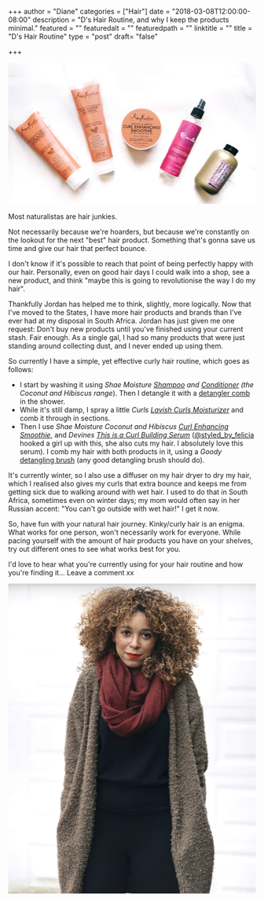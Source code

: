 +++
author = "Diane"
categories = ["Hair"]
date = "2018-03-08T12:00:00-08:00"
description = "D's Hair Routine, and why I keep the products minimal."
featured = ""
featuredalt = ""
featuredpath = ""
linktitle = ""
title = "D's Hair Routine"
type = "post"
draft= "false"

+++


<a class="image featured" href="/img/2018/03/products.jpg" data-fancybox="group" data-caption="Products">
  <img src="/img/2018/03/products.jpg"/>
</a>



Most naturalistas are hair junkies.

Not necessarily because we're hoarders, but because we're constantly on the lookout for the next "best" hair product. Something that's gonna save us time and give our hair that perfect bounce.

I don't know if it's possible to reach that point of being perfectly happy with our hair. Personally, even on good hair days I could walk into a shop, see a new product, and think "maybe this is going to revolutionise the way I do my hair".

Thankfully Jordan has helped me to think, slightly, more logically. Now that I've moved to the States, I have more hair products and brands than I've ever had at my disposal in South Africa. Jordan has just given me one request: Don't buy new products until you've finished using your current stash. Fair enough. As a single gal, I had so many products that were just standing around collecting dust, and I never ended up using them.

So currently I have a simple, yet effective curly hair routine, which goes as follows:

<ul>
	<li>I start by washing it using <i>Shae Moisture </i><i><a href="https://www.sheamoisture.com/coconut-hibiscus-curl-shine-shampoo.html">Shampoo</a></i><i> and </i><i><a href="https://www.sheamoisture.com/coconut-hibiscus-curl-shine-conditioner1.html">Conditioner</a></i><i> (the Coconut and Hibiscus range</i>). Then I detangle it with a <a href="https://www.amazon.com/Cricket-4625-Ultra-Smooth-Detangler/dp/B006O09VFA/ref=sr_1_6_s_it?s=beauty&ie=UTF8&qid=1519963734&sr=1-6&keywords=detangler%2Bcomb&th=1">detangler comb</a> in the shower.</li>
	<li>While it's still damp, I spray a little <i>Curls </i><i><a href="https://www.curls.biz/Lavish-curls-moisturizer.html">Lavish Curls Moisturizer</a></i> and comb it through in sections.</li>
	<li>Then I use <i>Shae Moisture Coconut and Hibiscus </i><i><a href="https://www.sheamoisture.com/coconut-hibiscus-curl-enhancing-smoothie.html">Curl Enhancing Smoothie</a></i>, and <i>Devines </i><i><a href="http://us.davines.com/this-is-a-curl-building-serum/d/1075">This is a Curl Building Serum</a></i> (<a href="https://www.instagram.com/styled_by_felicia">@styled_by_felicia</a> hooked a girl up with this, she also cuts my hair. I absolutely love this serum). I comb my hair with both products in it, using a <i>Goody</i> <a href="http://www.goody.com/Products/Styling_Tools/Goody_Detangle_It_Vent_Brush?colId=a9275756-ed2a-4789-a434-edcbecd55946&c_id=">detangling brush</a> (any good detangling brush should do).
	</li>
</ul>

It's currently winter, so I also use a diffuser on my hair dryer to dry my hair, which I realised also gives my curls that extra bounce and keeps me from getting sick due to walking around with wet hair. I used to do that in South Africa, sometimes even on winter days; my mom would often say in her Russian accent: "You can't go outside with wet hair!" I get it now.

So, have fun with your natural hair journey. Kinky/curly hair is an enigma. What works for one person, won't necessarily work for everyone. While pacing yourself with the amount of hair products you have on your shelves, try out different ones to see what works best for you.

I'd love to hear what you're currently using for your hair routine and how you're finding it... Leave a comment xx

<a class="image featured" href="/img/2018/03/winter.jpeg" data-fancybox="group" data-caption="Winter Curls">
	<img src="/img/2018/03/winter.jpeg"/>
</a>
